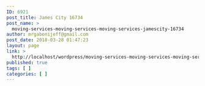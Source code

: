 ```yaml
---
ID: 6921
post_title: James City 16734
post_name: >
  moving-services-moving-services-moving-services-jamescity-16734
author: mrgabonijeff@gmail.com
post_date: 2018-03-28 01:47:23
layout: page
link: >
  http://localhost/wordpress/moving-services-moving-services-moving-services-jamescity-16734/
published: true
tags: [ ]
categories: [ ]
---
```

